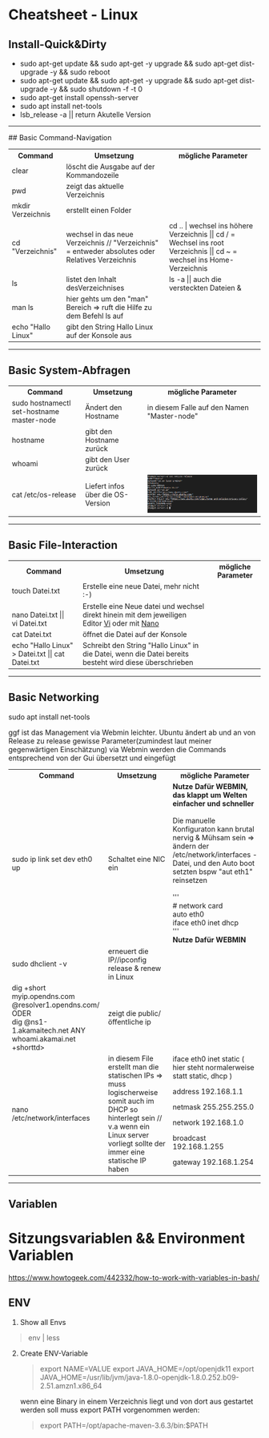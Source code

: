 # Cheatsheet - Linux

## Install-Quick&Dirty
* sudo apt-get update && sudo apt-get -y upgrade && sudo apt-get dist-upgrade -y && sudo reboot
* sudo apt-get update && sudo apt-get -y upgrade && sudo apt-get dist-upgrade -y && sudo shutdown -f -t 0
* sudo apt-get install openssh-server
* sudo apt install net-tools
* lsb_release -a || return Akutelle Version

<hr>
## Basic Command-Navigation

<table style="width:100%">
  <tr>
    <th>Command</th>
    <th>Umsetzung</th>
    <th> mögliche Parameter</th>
  </tr>
  <tr>
    <td>clear</td>
    <td>löscht die Ausgabe auf der Kommandozeile</td>
    <td><br>
  </td>
  <tr>
    <td>pwd</td>
    <td>zeigt das aktuelle Verzeichnis</td>
    <td><br>
  </td>
  <tr>
    <td>mkdir Verzeichnis</td>
    <td>erstellt einen Folder</td>
    <td><br>
  </td>
  <tr>
    <td>cd "Verzeichnis"</td>
    <td>wechsel in das neue Verzeichnis // "Verzeichnis" = entweder absolutes oder Relatives Verzeichnis</td>
    <td>cd .. | wechsel ins höhere Verzeichnis || cd / = Wechsel ins root Verzeichnis || cd ~ = wechsel ins Home-Verzeichnis</td>
  </tr>
   <tr>
    <td>ls</td>
    <td>listet den Inhalt desVerzeichnises</td>
    <td>ls -a || auch die versteckten Dateien & </td>
  </tr>
  <tr>
    <td>man ls</td>
    <td>hier gehts um den "man" Bereich => ruft die Hilfe zu dem Befehl ls auf</td>
    <td></td>
  </tr>
  <tr>
    <td>echo "Hallo Linux"</td>
    <td>gibt den String Hallo Linux auf der Konsole aus</td>
    <td></td>
  </tr> 
  
</table>

<hr>

## Basic System-Abfragen

<table style="width:100%">
  <tr>
    <th>Command</th>
    <th>Umsetzung</th>
    <th> mögliche Parameter</th>
  </tr>
  <tr>
    <td>sudo hostnamectl set-hostname master-node</td>
    <td>Ändert den Hostname</td>
    <td>in diesem Falle auf den Namen "Master-node" </td>
  </tr>
  <tr>
    <td>hostname</td>
    <td>gibt den Hostname zurück</td>
    <td></td>
  </tr>
  <tr>
    <td>whoami</td>
    <td>gibt den User zurück</td>
    <td></td>
  </tr>
  <tr>
    <td>cat /etc/os-release</td>
    <td>Liefert infos über die OS-Version</td>
    <td><img src="./imgs/2020-04-11-08-37-07.png"></td>
  </tr> 
  
</table>





<hr>

## Basic File-Interaction

<table style="width:100%">
  <tr>
    <th>Command</th>
    <th>Umsetzung</th>
    <th> mögliche Parameter</th>
  </tr>
  <tr>
    <td>touch Datei.txt </td>
    <td>Erstelle eine neue Datei, mehr nicht :-)</td>
    <td></td>
  <tr>
    <td><br> nano Datei.txt ||<br> vi Datei.txt</td>
    <td>Erstelle eine Neue datei und wechsel direkt hinein mit dem jeweiligen Editor <a href="./Editoren/vi.md" >Vi</a> oder mit <a href="./Editoren/nano.md" >Nano</a></td>
    <td></td>
  <tr>
    <td>cat Datei.txt</td>
    <td>öffnet die Datei auf der Konsole</td>
    <td></td>
  </tr>
  
   <tr>
    <td>echo "Hallo Linux" > Datei.txt || cat Datei.txt</td>
    <td>Schreibt den String "Hallo Linux" in die Datei, wenn die Datei bereits besteht wird diese überschrieben</td>
    <td></td>
  </tr>
</table>

---
## Basic Networking
sudo apt install net-tools

ggf ist das Management via Webmin leichter. Ubuntu ändert ab und an von Release zu release gewisse Parameter(zumindest laut meiner gegenwärtigen Einschätzung) via Webmin werden die Commands entsprechend von der Gui übersetzt und eingefügt

<table style="width:100%">
  <tr>
    <th>Command</th>
    <th>Umsetzung</th>
    <th> mögliche Parameter</th>
  </tr>
  <tr>
    <td>sudo ip link set dev eth0 up </td>
    <td>Schaltet eine NIC ein</td>
    <td>
    <b>Nutze Dafür WEBMIN, das klappt um Welten einfacher und schneller</b><br><br>
    Die manuelle Konfiguraton kann brutal nervig & Mühsam sein => ändern der /etc/network/interfaces -Datei, und den Auto boot setzten  bspw "aut eth1" reinsetzen<br><br>
    '''<br>
        # network card<br>
      auto eth0<br>
      iface eth0 inet dhcp<br>'''<br><b>Nutze Dafür WEBMIN</td>

  </tr>
   <tr>
    <td>sudo dhclient -v</td>
    <td>erneuert die IP//ipconfig release & renew in Linux</td>
    <td></td>
  </tr>
  <tr>
    <td>dig +short myip.opendns.com @resolver1.opendns.com/ ODER<br> dig @ns1-1.akamaitech.net ANY whoami.akamai.net<br> +shorttd>
    <td>zeigt die public/öffentliche ip</td>
    <td></td>
  </tr>  
  <tr>
    <td>nano /etc/network/interfaces</td>
    <td>in diesem File erstellt man die statischen IPs => muss logischerweise somit auch im DHCP so hinterlegt sein // v.a wenn ein Linux server vorliegt sollte der immer eine statische IP haben</td>
    <td>iface eth0 inet static ( hier steht normalerweise statt static, dhcp )<br> 
    
  
  address 192.168.1.1 <br>

netmask 255.255.255.0<br>

network 192.168.1.0<br>

broadcast 192.168.1.255<br>

gateway 192.168.1.254</td>
  </tr>  
<table>



----

## Variablen

# Sitzungsvariablen && Environment Variablen

https://www.howtogeek.com/442332/how-to-work-with-variables-in-bash/


## ENV


1. Show all Envs
> env | less

2. Create ENV-Variable
   >export NAME=VALUE
   >export JAVA_HOME=/opt/openjdk11
   >export JAVA_HOME=/usr/lib/jvm/java-1.8.0-openjdk-1.8.0.252.b09-2.51.amzn1.x86_64

   wenn eine Binary in einem Verzeichnis liegt und von dort aus gestartet werden soll muss export PATH vorgenommen werden:
   > export PATH=/opt/apache-maven-3.6.3/bin:$PATH
